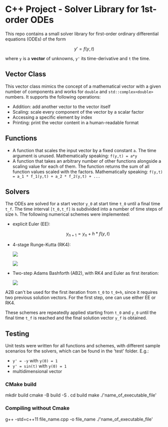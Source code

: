 # C++ Project - Solver Library for 1st-order ODEs

This repo contains a small solver library for first-order ordinary differential equations (ODEs) of the form

```math
y' = f(y,t)
```

where `y` is a **vector** of unknowns, `y'` its time-derivative and `t` the time.

## Vector Class

This vector class mimics the concept of a mathematical vector with a given number of components and works for `double` and `std::complex<double>` numbers. It supports the following operations:

- Addition: add another vector to the vector itself
- Scaling: scale every component of the vector by a scalar factor
- Accessing a specific element by index
- Printing: print the vector content in a human-readable format

## Functions

- A function that scales the input vector by a fixed constant `a`. The time argument is unused. Mathematically speaking: `f(y,t) = a*y`
- A function that takes an arbitrary number of other functions alongside a scaling value for each of them. The function returns the sum of all function     values scaled with the factors. Mathematically speaking:
  `f(y,t) = a_1 * f_1(y,t) + a_2 * f_2(y,t) + ...`

## Solvers

The ODEs are solved for a start vector `y_0` at start time `t_0` until a final time `t_f`. The time interval `[t_0,t_f]` is subdivided into a number of time steps of size `h`.
The following numerical schemes were implemented:

- explicit Euler (EE):
    ```math
    y_{n+1} = y_n + h * f(y,t)
    ```
- 4-stage Runge-Kutta (RK4):

  ![](https://wikimedia.org/api/rest_v1/media/math/render/svg/0b7865da10afe692831b0cdb375f9e41021c5da2)

  ![](https://wikimedia.org/api/rest_v1/media/math/render/svg/4b038c70313036aabe58cdc5d6ec6ecb098dbb70)

- Two-step Adams Bashforth (AB2), with RK4 and Euler as first iteration:

  ![](https://wikimedia.org/api/rest_v1/media/math/render/svg/e7c19f4ef1a113146a6c50f5e32e6f4b07765c4d)

A2B can't be used for the first iteration from `t_0` to `t_0+h`, since it requires two previous solution vectors. For the first step, one can use either EE or RK4.

These schemes are repeatedly applied starting from `t_0` and `y_0` until the final time `t_f` is reached and the final solution vector `y_f` is obtained.

## Testing

Unit tests were written for all functions and schemes, with different sample scenarios for the solvers, which can be found in the 'test' folder. E.g.:

- `y' = -y` with `y(0) = 1`
- `y' = sin(t)` with `y(0) = 1`
- multidimensional vector

### CMake build

mkdir build
cmake -B build -S .
cd build 
make
./'name_of_executable_file'

### Compiling without Cmake

g++ -std=c++11 file_name.cpp -o file_name
./'name_of_executable_file'

